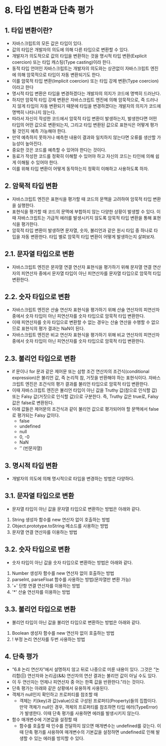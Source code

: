 # 8. 타입 변환과 단축 평가

## 1. 타입 변환이란?
 - 자바스크립트의 모든 값은 타입이 있다. 
 - 값의 타입은 개발자의 의도에 의해 다른 타입으로 변환할 수 있다. 
 - 개발자가 의도적으로 값의 타입을 변환하는 것을 명시적 타입 변환(Explicit coercion) 또는 타입 캐스팅(Type casting)이라 한다.
 - 동적 타입 언어인 자바스크립트는 개발자의 의도와는 상관없이 자바스크립트 엔진에 의해 암묵적으로 타입이 자동 변환되기도 한다. 
 - 이를 암묵적 타입 변환(Implicit coercion) 또는 타입 강제 변환(Type coercion)이라고 한다
 - 명시적 타입 변환은 타입을 변경하겠다는 개발자의 의지가 코드에 명백히 드러난다. 
 - 하지만 암묵적 타입 강제 변환은 자바스크립트 엔진에 의해 암묵적으로, 즉 드러나지 않게 타입이 자동 변환되기 때문에 타입을 변경하겠다는 개발자의 의지가 코드에 명백히 나타나지 않는다.
 - 따라서 자신이 작성한 코드에서 암묵적 타입 변환이 발생하는지, 발생한다면 어떤 타입의 어떤 값으로 변환되는지, 그리고 타입 변환된 값으로 표현식은 어떻게 평가될 것인지 예측 가능해야 한다. 
 - 만약 예측하지 못하거나 예측한 내용이 결과와 일치하지 않는다면 오류를 생산할 가능성이 높아진다.
 - 중요한 것은 코드를 예측할 수 있어야 한다는 것이다. 
 - 동료가 작성한 코드를 정확히 이해할 수 있어야 하고 자신의 코드는 타인에 의해 쉽게 이해될 수 있어야 한다. 
 - 이를 위해 타입 변환이 어떻게 동작하는지 정확히 이해하고 사용하도록 하자.

## 2. 암묵적 타입 변환
 - 자바스크립트 엔진은 표현식을 평가할 때 코드의 문맥을 고려하여 암묵적 타입 변환을 실행한다. 
 - 표현식을 평가할 때 코드의 문맥에 부합하지 않는 다양한 상황이 발생할 수 있다. 이때 자바스크립트는 가급적 에러를 발생시키지 않도록 암묵적 타입 변환을 통해 표현식을 평가한다.
 - 암묵적 타입 변환이 발생하면 문자열, 숫자, 불리언과 같은 원시 타입 중 하나로 타입을 자동 변환한다. 타입 별로 암묵적 타입 변환이 어떻게 발생하는지 살펴보자.
 
## 2.1. 문자열 타입으로 변환
 - 자바스크립트 엔진은 문자열 연결 연산자 표현식을 평가하기 위해 문자열 연결 연산자의 피연산자 중에서 문자열 타입이 아닌 피연산자를 문자열 타입으로 암묵적 타입 변환한다.
 
## 2.2. 숫자 타입으로 변환
 - 자바스크립트 엔진은 산술 연산자 표현식을 평가하기 위해 산술 연산자의 피연산자 중에서 숫자 타입이 아닌 피연산자를 숫자 타입으로 암묵적 타입 변환한다. 
 - 이때 피연산자를 숫자 타입으로 변환할 수 없는 경우는 산술 연산을 수행할 수 없으므로 표현식의 평가 결과는 NaN이 된다.
 - 자바스크립트 엔진은 비교 연산자 표현식을 평가하기 위해 비교 연산자의 피연산자 중에서 숫자 타입이 아닌 피연산자를 숫자 타입으로 암묵적 타입 변환한다.

## 2.3. 불리언 타입으로 변환
 - if 문이나 for 문과 같은 제어문 또는 삼항 조건 연산자의 조건식(conditional expression)은 불리언 값, 즉 논리적 참, 거짓을 반환해야 하는 표현식이다. 자바스크립트 엔진은 조건식의 평가 결과를 불리언 타입으로 암묵적 타입 변환한다.
 - 이때 자바스크립트 엔진은 불리언 타입이 아닌 값을 Truthy 값(참으로 인식할 값) 또는 Falsy 값(거짓으로 인식할 값)으로 구분한다. 즉, Truthy 값은 true로, Falsy 값은 false로 변환된다.
 - 아래 값들은 제어문의 조건식과 같이 불리언 값으로 평가되어야 할 문맥에서 false로 평가되는 Falsy 값이다.
   - false
   - undefined
   - null
   - 0, -0
   - NaN
   - ’’ (빈문자열)

## 3. 명시적 타입 변환
 - 개발자의 의도에 의해 명시적으로 타입을 변경하는 방법은 다양하다.

## 3.1. 문자열 타입으로 변환
 - 문자열 타입이 아닌 값을 문자열 타입으로 변환하는 방법은 아래와 같다.
1.	String 생성자 함수를 new 연산자 없이 호출하는 방법
2.	Object.prototype.toString 메소드를 사용하는 방법
3.	문자열 연결 연산자를 이용하는 방법

## 3.2. 숫자 타입으로 변환
 - 숫자 타입이 아닌 값을 숫자 타입으로 변환하는 방법은 아래와 같다.
1.	Number 생성자 함수를 new 연산자 없이 호출하는 방법
2.	parseInt, parseFloat 함수를 사용하는 방법(문자열만 변환 가능)
3. '+' 단항 연결 연산자를 이용하는 방법
4. '*' 산술 연산자를 이용하는 방법


## 3.3. 불리언 타입으로 변환
 - 불리언 타입이 아닌 값을 불리언 타입으로 변환하는 방법은 아래와 같다.
1.	Boolean 생성자 함수를 new 연산자 없이 호출하는 방법
2.	! 부정 논리 연산자를 두번 사용하는 방법

## 4. 단축 평가
 - “6.8 논리 연산자”에서 설명하지 않고 뒤로 나중으로 미룬 내용이 있다. 그것은 “논리합(||) 연산자와 논리곱(&&) 연산자의 연산 결과는 불리언 값이 아닐 수도 있다. 
 - 이 두 연산자는 언제나 피연산자 중 어는 한쪽 값을 반환한다.”라는 것이다. 
 - 단축 평가는 아래와 같은 상황에서 유용하게 사용된다. 
 - 객체가 null인지 확인하고 프로퍼티를 참조할 때
   - 객체는 키(key)과 값(value)으로 구성된 프로퍼티(Property)들의 집합이다. 만약 객체가 null인 경우, 객체의 프로퍼티를 참조하면 타입 에러(TypeError)가 발생한다. 이때 단축 평가를 사용하면 에러를 발생시키지 않는다.
 - 함수 매개변수에 기본값을 설정할 때
   - 함수를 호출할 때 인수를 전달하지 않으면 매개변수는 undefined를 갖는다. 이때 단축 평가를 사용하여 매개변수의 기본값을 설정하면 undefined로 인해 발생할 수 있는 에러를 방지할 수 있다.
 
